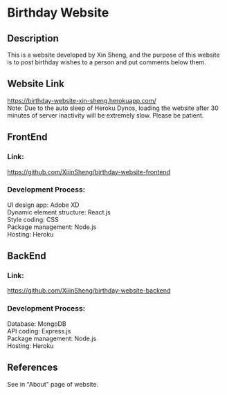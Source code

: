 # Birthday Website
## Description
This is a website developed by Xin Sheng, and the purpose of this website is to post birthday wishes to a person and put comments below them.

## Website Link
https://birthday-website-xin-sheng.herokuapp.com/  
Note: Due to the auto sleep of Heroku Dynos, loading the website after 30 minutes of server inactivity will be extremely slow. Please be patient. 

## FrontEnd
### Link:
https://github.com/XiiinSheng/birthday-website-frontend

### Development Process:
UI design app: Adobe XD   
Dynamic element structure: React.js  
Style coding: CSS  
Package management: Node.js  
Hosting: Heroku  

## BackEnd
### Link: 
https://github.com/XiiinSheng/birthday-website-backend

### Development Process:
Database: MongoDB  
API coding: Express.js  
Package management: Node.js  
Hosting: Heroku


## References
See in "About" page of website. 
